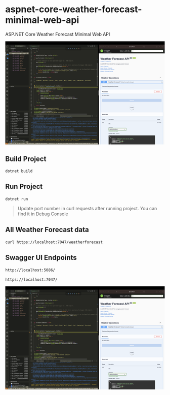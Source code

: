# aspnet-core-weather-forecast-minimal-web-api
ASP.NET Core Weather Forecast Minimal Web API

![](/assets/image1.png)

## Build Project
```shell
dotnet build
```

## Run Project
```shell
dotnet run
```

> Update port number in curl requests after running project. You can find it in Debug Console

## All Weather Forecast data
```shell
curl https://localhost:7047/weatherforecast
```

## Swagger UI Endpoints
```
http://localhost:5086/
```

```
https://localhost:7047/
```

![](/assets/image1.png)